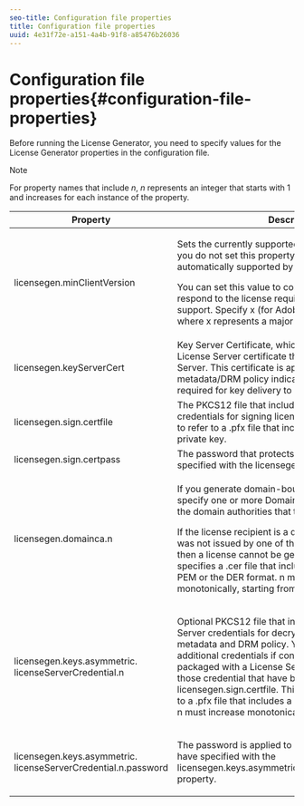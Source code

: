 ```yaml
---
seo-title: Configuration file properties
title: Configuration file properties
uuid: 4e31f72e-a151-4a4b-91f8-a85476b26036
---
```


# Configuration file properties{#configuration-file-properties}

Before running the License Generator, you need to specify values for the License Generator properties in the configuration file. 

>[!NOTE]
>
>For property names that include *n*, *n* represents an integer that starts with 1 and increases for each instance of the property.

<table frame="all" colsep="1" rowsep="1" class="+ topic/table adobe-d/table " id="table_qk1_rry_n4"> 
 <thead class="- topic/thead "> 
  <tr rowsep="1" class="- topic/row "> 
   <th colname="1" class="- topic/entry entry"> Property </th> 
   <th colname="2" class="- topic/entry entry"> Description </th> 
  </tr> 
 </thead>
 <tbody class="- topic/tbody "> 
  <tr rowsep="1" class="- topic/row "> 
   <td colname="1" class="- topic/entry "><span class="+ topic/ph pr-d/codeph codeph"> licensegen.minClientVersion</span> </td> 
   <td colname="2" class="- topic/entry "> <p>Sets the currently supported minimum client version. If you do not set this property, all versions are automatically supported by default. </p> <p>You can set this value to control how older clients respond to the license requirements that they do not support. Specify <span class="codeph"> x</span> (for Adobe Primetime DRM x.0) where <span class="codeph"> x</span> represents a major release number. </p> </td> 
  </tr> 
  <tr rowsep="1" class="- topic/row "> 
   <td colname="1" class="- topic/entry "><span class="+ topic/ph pr-d/codeph codeph"> licensegen.keyServerCert</span> </td> 
   <td colname="2" class="- topic/entry "> Key Server Certificate, which is an Adobe-issued License Server certificate that is used by the Key Server. This certificate is applied only if the metadata/DRM policy indicates that a Key Server is required for key delivery to iOS devices. </td> 
  </tr> 
  <tr rowsep="1" class="- topic/row "> 
   <td colname="1" class="- topic/entry "><span class="+ topic/ph pr-d/codeph codeph"> licensegen.sign.certfile</span> </td> 
   <td colname="2" class="- topic/entry "> The PKCS12 file that includes the License Server credentials for signing licenses. This property needs to refer to a .pfx file that includes a certificate and private key. </td> 
  </tr> 
  <tr rowsep="1" class="- topic/row "> 
   <td colname="1" class="- topic/entry "><span class="+ topic/ph pr-d/codeph codeph"> licensegen.sign.certpass</span> </td> 
   <td colname="2" class="- topic/entry ">The password that protects the file that you have specified with the <span class="+ topic/ph pr-d/codeph codeph"> licensegen.sign.certfile</span> option. </td> 
  </tr> 
  <tr rowsep="1" class="- topic/row "> 
   <td colname="1" class="- topic/entry "><span class="+ topic/ph pr-d/codeph codeph">licensegen.domainca.n</span> </td> 
   <td colname="2" class="- topic/entry "> <p>If you generate domain-bound licenses, you must specify one or more Domain CA certificates to indicate the domain authorities that the license issuer can trust. </p> <p>If the license recipient is a domain certificate, which was not issued by one of the specified Domain CAs, then a license cannot be generated. This property specifies a <span class="filepath"> .cer</span> file that includes the certificate in the PEM or the DER format. <span class="codeph">n</span> must increase monotonically, starting from 1. </p> </td> 
  </tr> 
  <tr rowsep="1" class="- topic/row "> 
   <td colname="1" class="- topic/entry "> 
    <lines>
     <span class="+ topic/ph pr-d/codeph codeph">licensegen.keys.asymmetric. licenseServerCredential.n</span>
    </lines> </td> 
   <td colname="2" class="- topic/entry "> <p class="- topic/p ">Optional PKCS12 file that includes additional License Server credentials for decrypting the CEK in the metadata and DRM policy. You can configure additional credentials if content has previously been packaged with a License Server certificate other than those credential that have been specified with <span class="codeph"> licensegen.sign.certfile</span>. This property needs to refer to a <span class="filepath"> .pfx</span> file that includes a certificate and private key. <span class="codeph">n</span> must increase monotonically, starting from 1. </p> </td> 
  </tr> 
  <tr rowsep="0" class="- topic/row "> 
   <td colname="1" class="- topic/entry "> 
    <lines>
     <span class="+ topic/ph pr-d/codeph codeph">licensegen.keys.asymmetric. licenseServerCredential.n.password</span>
    </lines> </td> 
   <td colname="2" class="- topic/entry "> <p>The password is applied to protect the file that you have specified with the<span class="+ topic/ph pr-d/codeph codeph"> licensegen.keys.asymmetric.licenseServerCredential.n</span> property. </p> </td> 
  </tr> 
 </tbody> 
</table>

